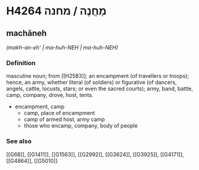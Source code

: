 # H4264 מַחֲנֶה / מחנה

## machăneh

_(makh-an-eh' | ma-huh-NEH | ma-huh-NEH)_

### Definition

masculine noun; from [[H2583]]; an encampment (of travellers or troops); hence, an army, whether literal (of soldiers) or figurative (of dancers, angels, cattle, locusts, stars; or even the sacred courts); army, band, battle, camp, company, drove, host, tents.

- encampment, camp
    - camp, place of encampment
    - camp of armed host, army camp
    - those who encamp, company, body of people
### See also

[[G68]], [[G1411]], [[G1563]], [[G2992]], [[G3624]], [[G3925]], [[G4171]], [[G4864]], [[G5010]]

